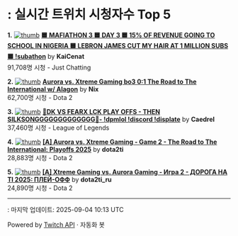 # : 실시간 트위치 시청자수 Top 5

**1.** [![thumb](https://static-cdn.jtvnw.net/previews-ttv/live_user_kaicenat-320x180.jpg)](https://twitch.tv/KaiCenat)
**[🟦 MAFIATHON 3 🟦 DAY 3 🟦 15% OF REVENUE GOING TO SCHOOL IN NIGERIA 🟦 LEBRON JAMES CUT MY HAIR AT 1 MILLION SUBS 🟦 !subathon](https://twitch.tv/KaiCenat)** by **KaiCenat**<br>91,708명 시청  - Just Chatting

**2.** [![thumb](https://static-cdn.jtvnw.net/previews-ttv/live_user_nix-320x180.jpg)](https://twitch.tv/Nix)
**[Aurora vs. Xtreme Gaming bo3 0:1 The Road to The International w/ Alagon](https://twitch.tv/Nix)** by **Nix**<br>62,700명 시청  - Dota 2

**3.** [![thumb](https://static-cdn.jtvnw.net/previews-ttv/live_user_caedrel-320x180.jpg)](https://twitch.tv/Caedrel)
**[🔴DK VS FEARX LCK PLAY OFFS - THEN SILKSONGGGGGGGGGGGGG🔴-  !dpmlol !discord !displate](https://twitch.tv/Caedrel)** by **Caedrel**<br>37,460명 시청  - League of Legends

**4.** [![thumb](https://static-cdn.jtvnw.net/previews-ttv/live_user_dota2ti-320x180.jpg)](https://twitch.tv/dota2ti)
**[[A] Aurora vs. Xtreme Gaming - Game 2 - The Road to The International: Playoffs 2025](https://twitch.tv/dota2ti)** by **dota2ti**<br>28,883명 시청  - Dota 2

**5.** [![thumb](https://static-cdn.jtvnw.net/previews-ttv/live_user_dota2ti_ru-320x180.jpg)](https://twitch.tv/dota2ti_ru)
**[[A] Xtreme Gaming vs. Aurora Gaming - Игра 2 - ДОРОГА НА TI 2025: ПЛЕЙ-ОФФ](https://twitch.tv/dota2ti_ru)** by **dota2ti_ru**<br>24,890명 시청  - Dota 2


---
: 마지막 업데이트: 2025-09-04 10:13 UTC

Powered by [Twitch API](https://dev.twitch.tv/docs/api/reference) · 자동화 봇